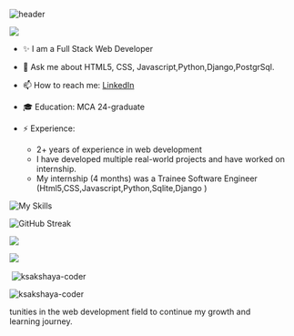 ![header](https://capsule-render.vercel.app/api?type=waving&color=auto&height=300&section=header&text=Akshaya%20KS&fontSize=90&animation=fadeIn&fontAlignY=30&desc=I%20am%20a%20Full%20Stack%20Web%20Developer&descAlignY=51&descAlign=62)
<!-- https://github.com/kyechan99/capsule-render -->
![](https://komarev.com/ghpvc/?username=ksakshaya-coder&style=flat-square)
- ✨ I am a Full Stack Web Developer

- 💬 Ask me about HTML5, CSS, Javascript,Python,Django,PostgrSql.
- 📫 How to reach me: [LinkedIn](https://www.linkedin.com/in/akshaya-ks-19b025231/)
- 🎓 Education: MCA 24-graduate
- ⚡ Experience: 
  - 2+ years of experience in web development
  - I have developed multiple real-world projects and have worked on internship. 
  - My  internship (4 months) was a Trainee Software Engineer (Html5,CSS,Javascript,Python,Sqlite,Django )

![My Skills](https://skillicons.dev/icons?i=js,html,css,python,django,bootstrap,postgresql,git,vscode)
<!-- https://github.com/tandpfun/skill-icons -->

![GitHub Streak](https://github-readme-streak-stats.herokuapp.com/?user=ksakshaya-coder&theme=dark) 

![](https://github-profile-summary-cards.vercel.app/api/cards/profile-details?username=ksakshaya-coder&theme=default)



<!-- https://github.com/DenverCoder1/github-readme-streak-stats -->

![](contributions.png)
<!-- https://github-contributions.vercel.app/ -->

<p>&nbsp;<img align="center" src="https://github-readme-stats.vercel.app/api?username=ksakshaya-coder&show_icons=true&locale=en" alt="ksakshaya-coder" /></p>

<p><img align="center" src="https://github-readme-streak-stats.herokuapp.com/?user=ksakshaya-coder&" alt="ksakshaya-coder" /></p>
tunities in the web development field to continue my growth and learning journey.
